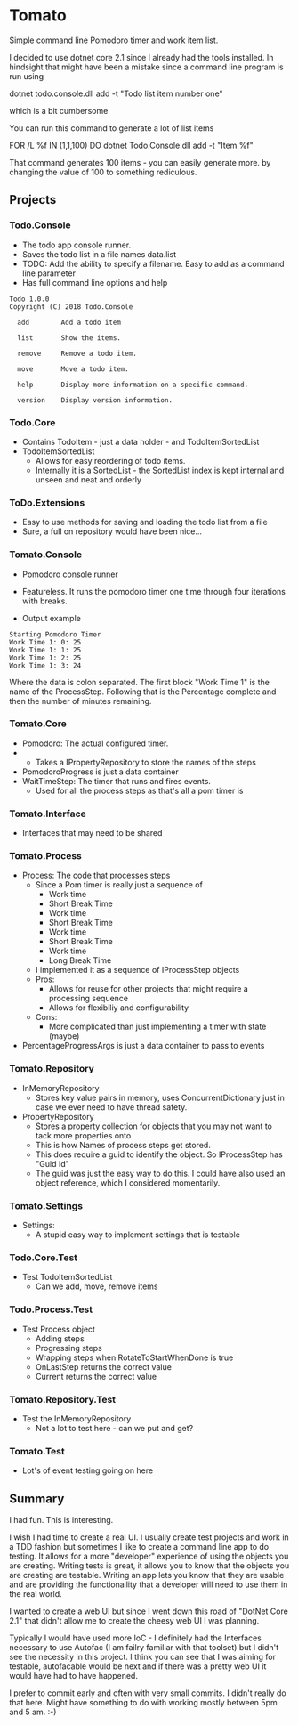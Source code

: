 # Tomato

Simple command line Pomodoro timer and work item list.

I decided to use dotnet core 2.1 since I already had the tools installed. In hindsight that might have been a mistake since a command line program is run using

dotnet todo.console.dll add -t "Todo list item number one"

which is a bit cumbersome

You can run this command to generate a lot of list items

FOR /L %f IN (1,1,100) DO dotnet Todo.Console.dll add -t "Item %f"

That command generates 100 items - you can easily generate more. by changing the value of 100 to something rediculous.

## Projects

### Todo.Console
- The todo app console runner.
- Saves the todo list in a file names data.list
- TODO: Add the ability to specify a filename. Easy to add as a command line parameter
- Has full command line options and help
```
Todo 1.0.0
Copyright (C) 2018 Todo.Console

  add        Add a todo item

  list       Show the items.

  remove     Remove a todo item.

  move       Move a todo item.

  help       Display more information on a specific command.

  version    Display version information.
```

### Todo.Core
- Contains TodoItem - just a data holder - and TodoItemSortedList
- TodoItemSortedList
  - Allows for easy reordering of todo items.
  - Internally it is a SortedList - the SortedList index is kept internal and unseen and neat and orderly

### ToDo.Extensions
- Easy to use methods for saving and loading the todo list from a file
- Sure, a full on repository would have been nice...

### Tomato.Console
- Pomodoro console runner
- Featureless. It runs the pomodoro timer one time through four iterations with breaks.

- Output example

```
Starting Pomodoro Timer
Work Time 1: 0: 25
Work Time 1: 1: 25
Work Time 1: 2: 25
Work Time 1: 3: 24
```

Where the data is colon separated. 
The first block "Work Time 1" is the name of the ProcessStep.
Following that is the Percentage complete and then the number of minutes remaining.

### Tomato.Core
- Pomodoro: The actual configured timer.
- - Takes a IPropertyRepository to store the names of the steps
- PomodoroProgress is just a data container
- WaitTimeStep: The timer that runs and fires events.
  - Used for all the process steps as that's all a pom timer is

### Tomato.Interface
- Interfaces that may need to be shared

### Tomato.Process
- Process: The code that processes steps
  - Since a Pom timer is really just a sequence of
      - Work time
      - Short Break Time
      - Work time
      - Short Break Time
      - Work time
      - Short Break Time
      - Work time
      - Long Break Time
  - I implemented it as a sequence of IProcessStep objects
  - Pros:
    - Allows for reuse for other projects that might require a processing sequence
    - Allows for flexibiliy and configurability
  - Cons:
    - More complicated than just implementing a timer with state (maybe)
- PercentageProgressArgs is just a data container to pass to events

### Tomato.Repository
- InMemoryRepository
  - Stores key value pairs in memory, uses ConcurrentDictionary just in case we ever need to have thread safety.
- PropertyRepository
  - Stores a property collection for objects that you may not want to tack more properties onto
  - This is how Names of process steps get stored.
  - This does require a guid to identify the object. So IProcessStep has "Guid Id"
  - The guid was just the easy way to do this. I could have also used an object reference, which I considered momentarily.

### Tomato.Settings
- Settings:
  - A stupid easy way to implement settings that is testable

### Todo.Core.Test
- Test TodoItemSortedList
  - Can we add, move, remove items

### Todo.Process.Test
- Test Process object
  - Adding steps
  - Progressing steps
  - Wrapping steps when RotateToStartWhenDone is true
  - OnLastStep returns the correct value
  - Current returns the correct value

### Tomato.Repository.Test
- Test the InMemoryRepository
  - Not a lot to test here - can we put and get?

### Tomato.Test
- Lot's of event testing going on here

## Summary
I had fun. This is interesting.

I wish I had time to create a real UI. 
I usually create test projects and work in a TDD fashion but sometimes I like to create a command line app to do testing.
It allows for a more "developer" experience of using the objects you are creating.
Writing tests is great, it allows you to know that the objects you are creating are testable.
Writing an app lets you know that they are usable and are providing the functionallity that a developer will need to use them in the real world.

I wanted to create a web UI but since I went down this road of "DotNet Core 2.1" that didn't allow me to create the cheesy web UI I was planning.

Typically I would have used more IoC - I definitely had the Interfaces necessary to use Autofac (I am failry familiar with that toolset) but I didn't see the necessity in this project. I think you can see that I was aiming for testable, autofacable would be next and if there was a pretty web UI it would have had to have happened.

I prefer to commit early and often with very small commits. I didn't really do that here. Might have something to do with working mostly between 5pm and 5 am. :-)


